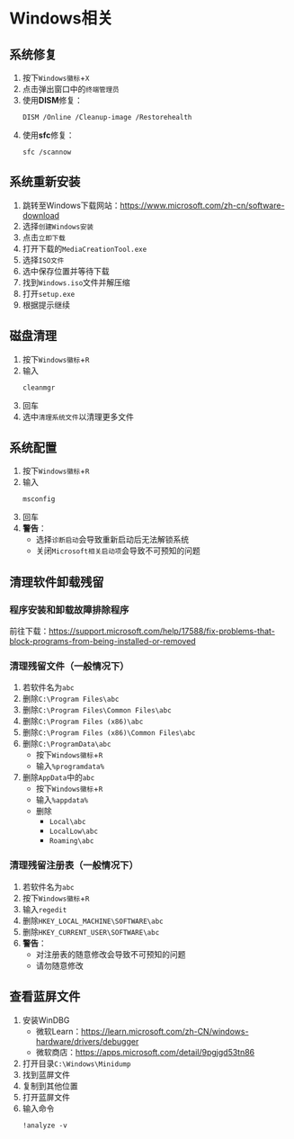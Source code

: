 # Windows相关

## 系统修复

1. 按下```Windows徽标```+```X```
2. 点击弹出窗口中的```终端管理员```
3. 使用**DISM**修复：
   ```shell
   DISM /Online /Cleanup-image /Restorehealth
   ```
4. 使用**sfc**修复：
   ```shell
   sfc /scannow
   ```

## 系统重新安装

1. 跳转至Windows下载网站：<https://www.microsoft.com/zh-cn/software-download>
2. 选择```创建Windows安装```
3. 点击```立即下载```
4. 打开下载的```MediaCreationTool.exe```
5. 选择```ISO文件```
6. 选中保存位置并等待下载
7. 找到```Windows.iso```文件并解压缩
8. 打开```setup.exe```
9. 根据提示继续

## 磁盘清理

1. 按下```Windows徽标```+```R```
2. 输入
    ```shell
    cleanmgr
    ```
3. 回车
4. 选中```清理系统文件```以清理更多文件

## 系统配置

1. 按下```Windows徽标```+```R```
2. 输入
    ```shell
	msconfig
	```
3. 回车
4. **警告**：
    - 选择```诊断启动```会导致重新启动后无法解锁系统
    - 关闭```Microsoft相关启动项```会导致不可预知的问题

## 清理软件卸载残留

### 程序安装和卸载故障排除程序

前往下载：<https://support.microsoft.com/help/17588/fix-problems-that-block-programs-from-being-installed-or-removed>

### 清理残留文件（一般情况下）

1. 若软件名为```abc```
2. 删除```C:\Program Files\abc```
3. 删除```C:\Program Files\Common Files\abc```
4. 删除```C:\Program Files (x86)\abc```
5. 删除```C:\Program Files (x86)\Common Files\abc```
6. 删除```C:\ProgramData\abc```
    - 按下```Windows徽标```+```R```
    - 输入```%programdata%```
7. 删除```AppData```中的```abc```
    - 按下```Windows徽标```+```R```
    - 输入```%appdata%```
    - 删除
        - ```Local\abc```
        - ```LocalLow\abc```
        - ```Roaming\abc```

### 清理残留注册表（一般情况下）

1. 若软件名为```abc```
2. 按下```Windows徽标```+```R```
3. 输入```regedit```
4. 删除```HKEY_LOCAL_MACHINE\SOFTWARE\abc```
5. 删除```HKEY_CURRENT_USER\SOFTWARE\abc```
6. **警告**：
    - 对注册表的随意修改会导致不可预知的问题
    - 请勿随意修改

## 查看蓝屏文件

1. 安装WinDBG
    - 微软Learn：<https://learn.microsoft.com/zh-CN/windows-hardware/drivers/debugger>
    - 微软商店：<https://apps.microsoft.com/detail/9pgjgd53tn86>
2. 打开目录```C:\Windows\Minidump```
3. 找到蓝屏文件
4. 复制到其他位置
5. 打开蓝屏文件
6. 输入命令
    ```
    !analyze -v
    ```
